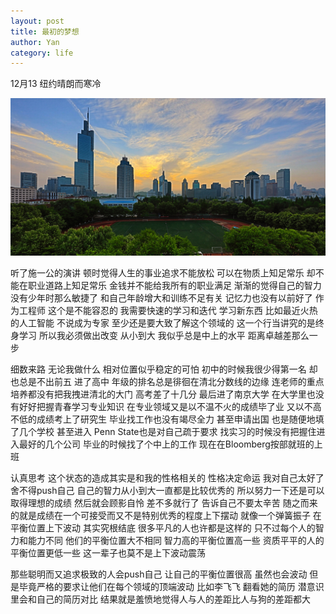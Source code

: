 ```yaml
---
layout: post
title: 最初的梦想 
author: Yan
category: life
---
```

12月13 纽约晴朗而寒冷 

![initial dream](/assets/images/Gulou_Campus.jpg)


听了施一公的演讲 顿时觉得人生的事业追求不能放松 可以在物质上知足常乐 却不能在职业道路上知足常乐 金钱并不能给我所有的职业满足 渐渐的觉得自己的智力没有少年时那么敏捷了 和自己年龄增大和训练不足有关 记忆力也没有以前好了 作为工程师 这个是不能容忍的 我需要快速的学习和迭代 学习新东西 比如最近火热的人工智能 不说成为专家 至少还是要大致了解这个领域的 这一个行当讲究的是终身学习 所以我必须做出改变 从小到大 我似乎总是中上的水平 距离卓越差那么一步

细数来路 无论我做什么 相对位置似乎稳定的可怕 初中的时候我很少得第一名 却也总是不出前五 进了高中 年级的排名总是徘徊在清北分数线的边缘 连老师的重点培养都没有把我拽进清北的大门 高考差了十几分 最后进了南京大学 在大学里也没有好好把握青春学习专业知识 在专业领域又是以不温不火的成绩毕了业 又以不高不低的成绩考上了研究生 毕业找工作也没有竭尽全力 甚至申请出国 也是随便地填了几个学校 甚至进入 Penn State也是对自己疏于要求 找实习的时候没有把握住进入最好的几个公司 毕业的时候找了个中上的工作 现在在Bloomberg按部就班的上班 

认真思考 这个状态的造成其实是和我的性格相关的 性格决定命运 我对自己太好了 舍不得push自己 自己的智力从小到大一直都是比较优秀的 所以努力一下还是可以取得理想的成绩 然后就会顾影自怜 差不多就行了 告诉自己不要太辛苦 随之而来的就是成绩在一个可接受而又不是特别优秀的程度上下摆动 就像一个弹簧振子 在平衡位置上下波动 其实究根结底 很多平凡的人也许都是这样的 只不过每个人的智力和能力不同 他们的平衡位置大不相同 智力高的平衡位置高一些 资质平平的人的平衡位置更低一些 这一辈子也莫不是上下波动震荡

那些聪明而又追求极致的人会push自己 让自己的平衡位置很高 虽然也会波动 但是毕竟严格的要求让他们在每个领域的顶端波动 比如李飞飞 翻看她的简历 潜意识里会和自己的简历对比 结果就是羞愤地觉得人与人的差距比人与狗的差距都大